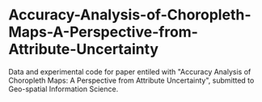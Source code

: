 # Accuracy-Analysis-of-Choropleth-Maps-A-Perspective-from-Attribute-Uncertainty
Data and experimental code for paper entiled with "Accuracy Analysis of Choropleth Maps: A Perspective from Attribute Uncertainty", submitted to Geo-spatial Information Science.
